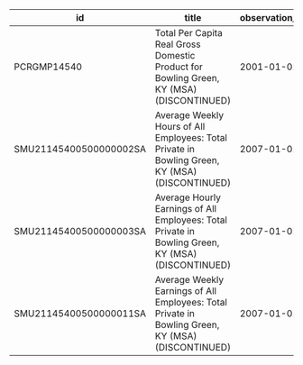 | id                     | title                                                                                             | observation_start   | observation_end   |
|------------------------|---------------------------------------------------------------------------------------------------|---------------------|-------------------|
| PCRGMP14540            | Total Per Capita Real Gross Domestic Product for Bowling Green, KY (MSA) (DISCONTINUED)           | 2001-01-01          | 2017-01-01        |
| SMU21145400500000002SA | Average Weekly Hours of All Employees: Total Private in Bowling Green, KY (MSA) (DISCONTINUED)    | 2007-01-01          | 2022-03-01        |
| SMU21145400500000003SA | Average Hourly Earnings of All Employees: Total Private in Bowling Green, KY (MSA) (DISCONTINUED) | 2007-01-01          | 2022-03-01        |
| SMU21145400500000011SA | Average Weekly Earnings of All Employees: Total Private in Bowling Green, KY (MSA) (DISCONTINUED) | 2007-01-01          | 2022-03-01        |